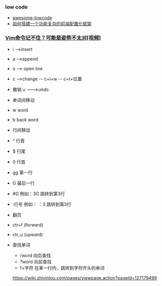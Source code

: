 <!--
 * @Desc: 
 * @FilePath: /firewood/month/2021/04_README.md
 * @Author: liujianwei1
 * @Date: 2021-04-12 16:28:50
 * @LastEditors: liujianwei1
 * @LastEditTime: 2021-06-01 14:42:51
 * @Reference Desc: 
-->
### low code
- [awesome-lowcode](https://github.com/taowen/awesome-lowcode)
- [如何搭建一个功能复杂的前端配置化框架](https://www.cnblogs.com/wukong-holmes/p/9287763.html)

### [Vim命令记不住？可能是姿势不太对[视频]](https://zhuanlan.zhihu.com/p/66166188)
- i -->insert 
- a -->append
- o --> open line
- c -->change
 -- c+i+w 
 -- c+t+位置
- 撤销 u  --->undo
- 单词间移动
 - w word
 - b back word
- 行间移动
 - ^ 行首
 - $ 行尾
 - 0 行首
 - gg 第一行
 - G  最后一行
 - #G  例如：3G  跳转到第3行
 - :行号  例如：  ：3 跳转到第3行

- 翻页
 - ctr+f (forward)
 - ctr_u (upward) 
- 查找单词
  - /word 向后查找
  - ?word 向前查找
  - f+字符 在某一行内，跳转到字符开头的单词

  https://wiki.zhiyinlou.com/pages/viewpage.action?pageId=127179499
